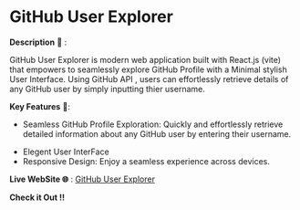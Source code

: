 #  GitHub User Explorer

 __Description__ 📝 :    
 
 GitHub User Explorer is modern web application built with React.js (vite) that empowers to seamlessly explore GitHub Profile with a Minimal stylish User Interface.
 Using GitHub API , users can effortlessly retrieve details of any GitHub user by simply inputting thier username. 


__Key Features__ 🔑:

- Seamless GitHub Profile Exploration: Quickly and effortlessly retrieve detailed information about any GitHub user by entering their username.
* Elegent User InterFace
* Responsive Design: Enjoy a seamless experience across devices.


__Live WebSite 🌐__ :  [GitHub User Explorer](https://github-search7.netlify.app/)

__Check it Out !!__

